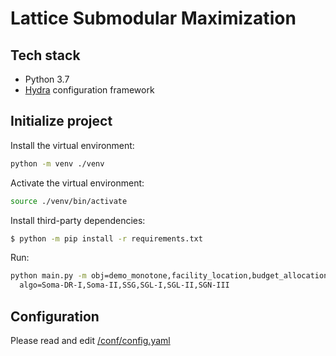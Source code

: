 # Lattice Submodular Maximization

## Tech stack

- Python 3.7
- [Hydra](https://hydra.cc) configuration framework


## Initialize project

Install the virtual environment:

```bash
python -m venv ./venv
```

Activate the virtual environment:

```bash
source ./venv/bin/activate
```

Install third-party dependencies:

```bash
$ python -m pip install -r requirements.txt
```

Run:

```bash
python main.py -m obj=demo_monotone,facility_location,budget_allocation \
  algo=Soma-DR-I,Soma-II,SSG,SGL-I,SGL-II,SGN-III
```

## Configuration

Please read and edit [/conf/config.yaml](/conf/config.yaml)
